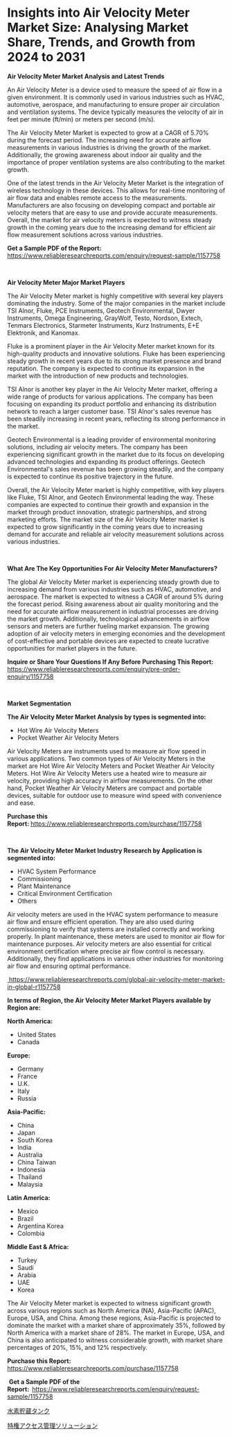 <p><h1>Insights into Air Velocity Meter Market Size: Analysing Market Share, Trends, and Growth from 2024 to 2031</h1></p><p><strong>Air Velocity Meter Market Analysis and Latest Trends</strong></p>
<p><p>An Air Velocity Meter is a device used to measure the speed of air flow in a given environment. It is commonly used in various industries such as HVAC, automotive, aerospace, and manufacturing to ensure proper air circulation and ventilation systems. The device typically measures the velocity of air in feet per minute (ft/min) or meters per second (m/s).</p><p>The Air Velocity Meter Market is expected to grow at a CAGR of 5.70% during the forecast period. The increasing need for accurate airflow measurements in various industries is driving the growth of the market. Additionally, the growing awareness about indoor air quality and the importance of proper ventilation systems are also contributing to the market growth.</p><p>One of the latest trends in the Air Velocity Meter Market is the integration of wireless technology in these devices. This allows for real-time monitoring of air flow data and enables remote access to the measurements. Manufacturers are also focusing on developing compact and portable air velocity meters that are easy to use and provide accurate measurements. Overall, the market for air velocity meters is expected to witness steady growth in the coming years due to the increasing demand for efficient air flow measurement solutions across various industries.</p></p>
<p><strong>Get a Sample PDF of the Report:&nbsp;</strong> <a href="https://www.reliableresearchreports.com/enquiry/request-sample/1157758">https://www.reliableresearchreports.com/enquiry/request-sample/1157758</a></p>
<p>&nbsp;</p>
<p><strong>Air Velocity Meter Major Market Players</strong></p>
<p><p>The Air Velocity Meter market is highly competitive with several key players dominating the industry. Some of the major companies in the market include TSI Alnor, Fluke, PCE Instruments, Geotech Environmental, Dwyer Instruments, Omega Engineering, GrayWolf, Testo, Nordson, Extech, Tenmars Electronics, Starmeter Instruments, Kurz Instruments, E+E Elektronik, and Kanomax.</p><p>Fluke is a prominent player in the Air Velocity Meter market known for its high-quality products and innovative solutions. Fluke has been experiencing steady growth in recent years due to its strong market presence and brand reputation. The company is expected to continue its expansion in the market with the introduction of new products and technologies.</p><p>TSI Alnor is another key player in the Air Velocity Meter market, offering a wide range of products for various applications. The company has been focusing on expanding its product portfolio and enhancing its distribution network to reach a larger customer base. TSI Alnor's sales revenue has been steadily increasing in recent years, reflecting its strong performance in the market.</p><p>Geotech Environmental is a leading provider of environmental monitoring solutions, including air velocity meters. The company has been experiencing significant growth in the market due to its focus on developing advanced technologies and expanding its product offerings. Geotech Environmental's sales revenue has been growing steadily, and the company is expected to continue its positive trajectory in the future.</p><p>Overall, the Air Velocity Meter market is highly competitive, with key players like Fluke, TSI Alnor, and Geotech Environmental leading the way. These companies are expected to continue their growth and expansion in the market through product innovation, strategic partnerships, and strong marketing efforts. The market size of the Air Velocity Meter market is expected to grow significantly in the coming years due to increasing demand for accurate and reliable air velocity measurement solutions across various industries.</p></p>
<p>&nbsp;</p>
<p><strong>What Are The Key Opportunities For Air Velocity Meter Manufacturers?</strong></p>
<p><p>The global Air Velocity Meter market is experiencing steady growth due to increasing demand from various industries such as HVAC, automotive, and aerospace. The market is expected to witness a CAGR of around 5% during the forecast period. Rising awareness about air quality monitoring and the need for accurate airflow measurement in industrial processes are driving the market growth. Additionally, technological advancements in airflow sensors and meters are further fueling market expansion. The growing adoption of air velocity meters in emerging economies and the development of cost-effective and portable devices are expected to create lucrative opportunities for market players in the future.</p></p>
<p><strong>Inquire or Share Your Questions If Any Before Purchasing This Report:</strong> <a href="https://www.reliableresearchreports.com/enquiry/pre-order-enquiry/1157758">https://www.reliableresearchreports.com/enquiry/pre-order-enquiry/1157758</a></p>
<p>&nbsp;</p>
<p><strong>Market Segmentation</strong></p>
<p><strong>The Air Velocity Meter Market Analysis by types is segmented into:</strong></p>
<p><ul><li>Hot Wire Air Velocity Meters</li><li>Pocket Weather Air Velocity Meters</li></ul></p>
<p><p>Air Velocity Meters are instruments used to measure air flow speed in various applications. Two common types of Air Velocity Meters in the market are Hot Wire Air Velocity Meters and Pocket Weather Air Velocity Meters. Hot Wire Air Velocity Meters use a heated wire to measure air velocity, providing high accuracy in airflow measurements. On the other hand, Pocket Weather Air Velocity Meters are compact and portable devices, suitable for outdoor use to measure wind speed with convenience and ease.</p></p>
<p><strong>Purchase this Report:&nbsp;</strong><a href="https://www.reliableresearchreports.com/purchase/1157758">https://www.reliableresearchreports.com/purchase/1157758</a></p>
<p>&nbsp;</p>
<p><strong>The Air Velocity Meter Market Industry Research by Application is segmented into:</strong></p>
<p><ul><li>HVAC System Performance</li><li>Commissioning</li><li>Plant Maintenance</li><li>Critical Environment Certification</li><li>Others</li></ul></p>
<p><p>Air velocity meters are used in the HVAC system performance to measure air flow and ensure efficient operation. They are also used during commissioning to verify that systems are installed correctly and working properly. In plant maintenance, these meters are used to monitor air flow for maintenance purposes. Air velocity meters are also essential for critical environment certification where precise air flow control is necessary. Additionally, they find applications in various other industries for monitoring air flow and ensuring optimal performance.</p></p>
<p><a href="https://www.reliableresearchreports.com/global-air-velocity-meter-market-in-global-r1157758">&nbsp;https://www.reliableresearchreports.com/global-air-velocity-meter-market-in-global-r1157758</a></p>
<p><strong>In terms of Region, the Air Velocity Meter Market Players available by Region are:</strong></p>
<p>
    <p> <strong> North America: </strong>
        <ul>
            <li>United States</li>
            <li>Canada</li>
        </ul>
        </p> 
    <p> <strong> Europe: </strong>
        <ul>
            <li>Germany</li>
            <li>France</li>
            <li>U.K.</li>
            <li>Italy</li>
            <li>Russia</li>
        </ul>
        </p> 
    <p> <strong> Asia-Pacific: </strong>
        <ul>
            <li>China</li>
            <li>Japan</li>
            <li>South Korea</li>
            <li>India</li>
            <li>Australia</li>
            <li>China Taiwan</li>
            <li>Indonesia</li>
            <li>Thailand</li>
            <li>Malaysia</li>
        </ul>
        </p> 
    <p> <strong> Latin America: </strong>
        <ul>
            <li>Mexico</li>
            <li>Brazil</li>
            <li>Argentina Korea</li>
            <li>Colombia</li>
        </ul>
        </p> 
    <p> <strong> Middle East & Africa: </strong>
        <ul>
            <li>Turkey</li>
            <li>Saudi</li>
            <li>Arabia</li>
            <li>UAE</li>
            <li>Korea</li>
        </ul>
    </p>
    </p>
<p><p>The Air Velocity Meter market is expected to witness significant growth across various regions such as North America (NA), Asia-Pacific (APAC), Europe, USA, and China. Among these regions, Asia-Pacific is projected to dominate the market with a market share of approximately 35%, followed by North America with a market share of 28%. The market in Europe, USA, and China is also anticipated to witness considerable growth, with market share percentages of 20%, 15%, and 12% respectively.</p></p>
<p><strong>Purchase this Report: </strong><a href="https://www.reliableresearchreports.com/purchase/1157758">https://www.reliableresearchreports.com/purchase/1157758</a></p>
<p>&nbsp;<strong>Get a Sample PDF of the Report:&nbsp;&nbsp;</strong><a href="https://www.reliableresearchreports.com/enquiry/request-sample/1157758">https://www.reliableresearchreports.com/enquiry/request-sample/1157758</a></p>
<p><strong></strong></p>
<p><p><a href="https://github.com/laurenreichert/Market-Research-Report-List-1/blob/main/866504321440.md">水素貯蔵タンク</a></p><p><a href="https://github.com/RodHoppe07/Market-Research-Report-List-1/blob/main/789083021441.md">特権アクセス管理ソリューション</a></p></p>